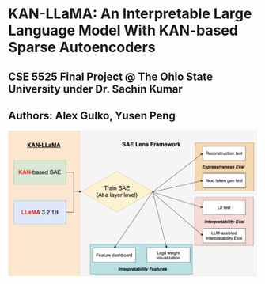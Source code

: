 # KAN-LLaMA: An Interpretable Large Language Model With KAN-based Sparse Autoencoders

## CSE 5525 Final Project @ The Ohio State University under Dr. Sachin Kumar

## Authors: Alex Gulko, Yusen Peng

![alt text](docs/NLP_pipeline.png "KAN-LLaMA pipeline")
